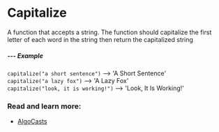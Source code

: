 # Capitalize

A function that accepts a string. The function should capitalize the first letter of each word in the string then return the capitalized string

##### --- Example

`capitalize("a short sentence")` --> 'A Short Sentence'<br />
`capitalize("a lazy fox")` --> 'A Lazy Fox'<br />
`capitalize("look, it is working!")` --> 'Look, It Is Working!'

### Read and learn more:

- [AlgoCasts](https://github.com/StephenGrider/AlgoCasts)
